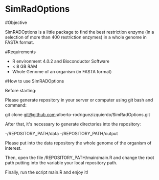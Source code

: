 # SimRadOptions

#Objective

SimRADOptions is a little package to find the best restriction enzyme (in a selection of more than 400 restriction enzymes) in a whole genome in FASTA format.

#Requirements

- R environment 4.0.2 and Bioconductor Software
- < 8 GB RAM
- Whole Genome of an organism (in FASTA format)

#How to use SimRADOptions

Before starting:

Please generate repository in your server or computer using git bash and command:

git clone git@github.com:alberto-rodriguezizquierdo/SimRadOptions.git

After that, it's necessary to generate directories into the repository:

-/REPOSITORY_PATH/data
-/REPOSITORY_PATH/output

Please put into the data repository the whole genome of the organism of interest.

Then, open the file /REPOSITORY_PATH/main/main.R and change the root path putting into the variable your local repository path.

Finally, run the script main.R and enjoy it!